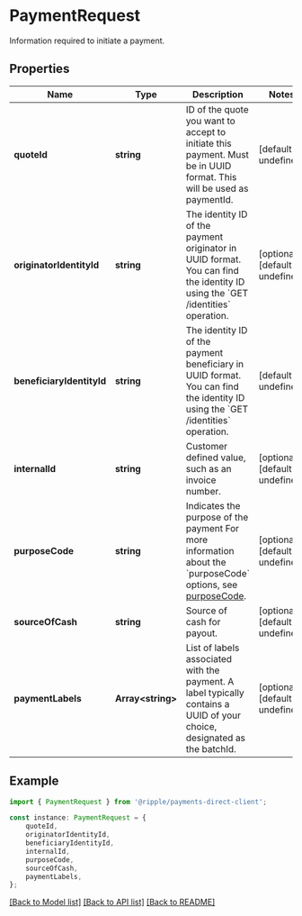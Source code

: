 # PaymentRequest

Information required to initiate a payment.

## Properties

Name | Type | Description | Notes
------------ | ------------- | ------------- | -------------
**quoteId** | **string** | ID of the quote you want to accept to initiate this payment. Must be in UUID format. This will be used as paymentId. | [default to undefined]
**originatorIdentityId** | **string** | The identity ID of the payment originator in UUID format. You can find the identity ID using the &#x60;GET /identities&#x60; operation. | [optional] [default to undefined]
**beneficiaryIdentityId** | **string** | The identity ID of the payment beneficiary in UUID format. You can find the identity ID using the &#x60;GET /identities&#x60; operation. | [default to undefined]
**internalId** | **string** | Customer defined value, such as an invoice number. | [optional] [default to undefined]
**purposeCode** | **string** | Indicates the purpose of the payment  For more information about the &#x60;purposeCode&#x60; options, see [purposeCode](../../building-payment-request-body/#purposecode).  | [optional] [default to undefined]
**sourceOfCash** | **string** | Source of cash for payout. | [optional] [default to undefined]
**paymentLabels** | **Array&lt;string&gt;** | List of labels associated with the payment. A label typically contains a UUID of your choice, designated as the batchId. | [optional] [default to undefined]

## Example

```typescript
import { PaymentRequest } from '@ripple/payments-direct-client';

const instance: PaymentRequest = {
    quoteId,
    originatorIdentityId,
    beneficiaryIdentityId,
    internalId,
    purposeCode,
    sourceOfCash,
    paymentLabels,
};
```

[[Back to Model list]](../README.md#documentation-for-models) [[Back to API list]](../README.md#documentation-for-api-endpoints) [[Back to README]](../README.md)
